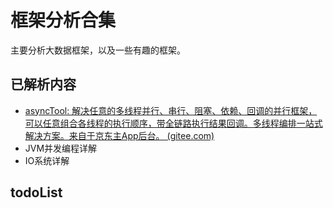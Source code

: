# 框架分析合集

主要分析大数据框架，以及一些有趣的框架。

## 已解析内容

* [asyncTool: 解决任意的多线程并行、串行、阻塞、依赖、回调的并行框架，可以任意组合各线程的执行顺序，带全链路执行结果回调。多线程编排一站式解决方案。来自于京东主App后台。 (gitee.com)](https://gitee.com/jd-platform-opensource/asyncTool)
* JVM并发编程详解
* IO系统详解

## todoList
